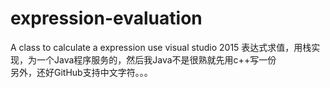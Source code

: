 # expression-evaluation
A class to calculate a expression 
use visual studio 2015
表达式求值，用栈实现，为一个Java程序服务的，然后我Java不是很熟就先用c++写一份  
另外，还好GitHub支持中文字符。。。
